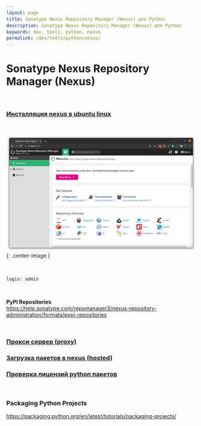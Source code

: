 ```yaml
---
layout: page
title: Sonatype Nexus Repository Manager (Nexus) для Python
description: Sonatype Nexus Repository Manager (Nexus) для Python
keywords: dev, tools, python, nexus
permalink: /dev/tools/python/nexus/
---
```


# Sonatype Nexus Repository Manager (Nexus)

<br/>

### [Инсталляция nexus в ubuntu linux](//javadev.org/devtools/repository-management/nexus/3/installation-in-linux/)

<br/>

![Nexus Repo](/img/docs/devtools/python/nexus/pic-nexus3-python-01.png 'Nexus Repo'){: .center-image }

<br/>

```
login: admin
```

<br/>

**PyPI Repositories**  
https://help.sonatype.com/repomanager3/nexus-repository-administration/formats/pypi-repositories

<br/>

### [Прокси сервер (proxy)](/dev/tools/python/nexus/proxy/)

### [Загрузка пакетов в nexus (hosted)](/dev/tools/python/nexus/hosted/)

### [Проверка лицензий python пакетов](/dev/tools/python/nexus/licenses-check/)

<br/>

### Packaging Python Projects

https://packaging.python.org/en/latest/tutorials/packaging-projects/
